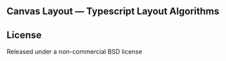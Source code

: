 ## Canvas Layout — Typescript Layout Algorithms



## License

Released under a non-commercial BSD license
